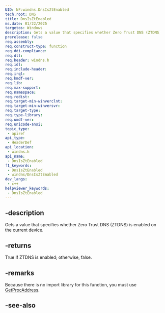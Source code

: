 ```yaml
---
UID: NF:windns.DnsIsZtEnabled
tech.root: DNS
title: DnsIsZtEnabled
ms.date: 01/22/2025
targetos: Windows
description: Gets a value that specifies whether Zero Trust DNS (ZTDNS) is enabled on the current device.
prerelease: false
req.assembly: 
req.construct-type: function
req.ddi-compliance: 
req.dll: 
req.header: windns.h
req.idl: 
req.include-header: 
req.irql: 
req.kmdf-ver: 
req.lib: 
req.max-support: 
req.namespace: 
req.redist: 
req.target-min-winverclnt: 
req.target-min-winversvr: 
req.target-type: 
req.type-library: 
req.umdf-ver: 
req.unicode-ansi: 
topic_type:
 - apiref
api_type:
 - HeaderDef
api_location:
 - windns.h
api_name:
 - DnsIsZtEnabled
f1_keywords:
 - DnsIsZtEnabled
 - windns/DnsIsZtEnabled
dev_langs:
 - c++
helpviewer_keywords:
 - DnsIsZtEnabled
---
```


## -description

Gets a value that specifies whether Zero Trust DNS (ZTDNS) is enabled on the current device.

## -returns

True if ZTDNS is enabled; otherwise, false.

## -remarks

Because there is no import library for this function, you must use [GetProcAddress](/windows/desktop/api/libloaderapi/nf-libloaderapi-getprocaddress).

## -see-also

